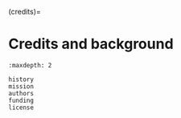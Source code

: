 (credits)=
# Credits and background

```{toctree}
:maxdepth: 2

history
mission
authors
funding
license
```